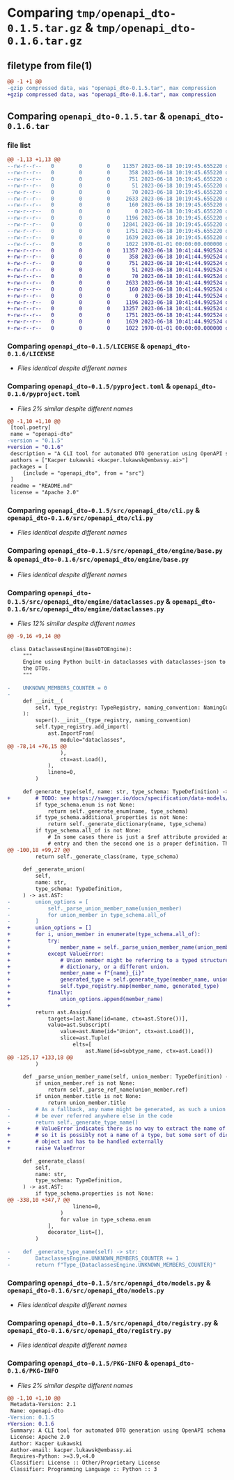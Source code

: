 # Comparing `tmp/openapi_dto-0.1.5.tar.gz` & `tmp/openapi_dto-0.1.6.tar.gz`

## filetype from file(1)

```diff
@@ -1 +1 @@
-gzip compressed data, was "openapi_dto-0.1.5.tar", max compression
+gzip compressed data, was "openapi_dto-0.1.6.tar", max compression
```

## Comparing `openapi_dto-0.1.5.tar` & `openapi_dto-0.1.6.tar`

### file list

```diff
@@ -1,13 +1,13 @@
--rw-r--r--   0        0        0    11357 2023-06-18 10:19:45.655220 openapi_dto-0.1.5/LICENSE
--rw-r--r--   0        0        0      358 2023-06-18 10:19:45.655220 openapi_dto-0.1.5/README.md
--rw-r--r--   0        0        0      751 2023-06-18 10:19:45.655220 openapi_dto-0.1.5/pyproject.toml
--rw-r--r--   0        0        0       51 2023-06-18 10:19:45.655220 openapi_dto-0.1.5/src/openapi_dto/__init__.py
--rw-r--r--   0        0        0       70 2023-06-18 10:19:45.655220 openapi_dto-0.1.5/src/openapi_dto/__main__.py
--rw-r--r--   0        0        0     2633 2023-06-18 10:19:45.655220 openapi_dto-0.1.5/src/openapi_dto/cli.py
--rw-r--r--   0        0        0      160 2023-06-18 10:19:45.655220 openapi_dto-0.1.5/src/openapi_dto/config.py
--rw-r--r--   0        0        0        0 2023-06-18 10:19:45.655220 openapi_dto-0.1.5/src/openapi_dto/engine/__init__.py
--rw-r--r--   0        0        0     1196 2023-06-18 10:19:45.655220 openapi_dto-0.1.5/src/openapi_dto/engine/base.py
--rw-r--r--   0        0        0    12841 2023-06-18 10:19:45.655220 openapi_dto-0.1.5/src/openapi_dto/engine/dataclasses.py
--rw-r--r--   0        0        0     1751 2023-06-18 10:19:45.655220 openapi_dto-0.1.5/src/openapi_dto/models.py
--rw-r--r--   0        0        0     1639 2023-06-18 10:19:45.655220 openapi_dto-0.1.5/src/openapi_dto/registry.py
--rw-r--r--   0        0        0     1022 1970-01-01 00:00:00.000000 openapi_dto-0.1.5/PKG-INFO
+-rw-r--r--   0        0        0    11357 2023-06-18 10:41:44.992524 openapi_dto-0.1.6/LICENSE
+-rw-r--r--   0        0        0      358 2023-06-18 10:41:44.992524 openapi_dto-0.1.6/README.md
+-rw-r--r--   0        0        0      751 2023-06-18 10:41:44.992524 openapi_dto-0.1.6/pyproject.toml
+-rw-r--r--   0        0        0       51 2023-06-18 10:41:44.992524 openapi_dto-0.1.6/src/openapi_dto/__init__.py
+-rw-r--r--   0        0        0       70 2023-06-18 10:41:44.992524 openapi_dto-0.1.6/src/openapi_dto/__main__.py
+-rw-r--r--   0        0        0     2633 2023-06-18 10:41:44.992524 openapi_dto-0.1.6/src/openapi_dto/cli.py
+-rw-r--r--   0        0        0      160 2023-06-18 10:41:44.992524 openapi_dto-0.1.6/src/openapi_dto/config.py
+-rw-r--r--   0        0        0        0 2023-06-18 10:41:44.992524 openapi_dto-0.1.6/src/openapi_dto/engine/__init__.py
+-rw-r--r--   0        0        0     1196 2023-06-18 10:41:44.992524 openapi_dto-0.1.6/src/openapi_dto/engine/base.py
+-rw-r--r--   0        0        0    13257 2023-06-18 10:41:44.992524 openapi_dto-0.1.6/src/openapi_dto/engine/dataclasses.py
+-rw-r--r--   0        0        0     1751 2023-06-18 10:41:44.992524 openapi_dto-0.1.6/src/openapi_dto/models.py
+-rw-r--r--   0        0        0     1639 2023-06-18 10:41:44.992524 openapi_dto-0.1.6/src/openapi_dto/registry.py
+-rw-r--r--   0        0        0     1022 1970-01-01 00:00:00.000000 openapi_dto-0.1.6/PKG-INFO
```

### Comparing `openapi_dto-0.1.5/LICENSE` & `openapi_dto-0.1.6/LICENSE`

 * *Files identical despite different names*

### Comparing `openapi_dto-0.1.5/pyproject.toml` & `openapi_dto-0.1.6/pyproject.toml`

 * *Files 2% similar despite different names*

```diff
@@ -1,10 +1,10 @@
 [tool.poetry]
 name = "openapi-dto"
-version = "0.1.5"
+version = "0.1.6"
 description = "A CLI tool for automated DTO generation using OpenAPI schema"
 authors = ["Kacper Łukawski <kacper.lukawsk@embassy.ai>"]
 packages = [
     {include = "openapi_dto", from = "src"}
 ]
 readme = "README.md"
 license = "Apache 2.0"
```

### Comparing `openapi_dto-0.1.5/src/openapi_dto/cli.py` & `openapi_dto-0.1.6/src/openapi_dto/cli.py`

 * *Files identical despite different names*

### Comparing `openapi_dto-0.1.5/src/openapi_dto/engine/base.py` & `openapi_dto-0.1.6/src/openapi_dto/engine/base.py`

 * *Files identical despite different names*

### Comparing `openapi_dto-0.1.5/src/openapi_dto/engine/dataclasses.py` & `openapi_dto-0.1.6/src/openapi_dto/engine/dataclasses.py`

 * *Files 12% similar despite different names*

```diff
@@ -9,16 +9,14 @@
 
 class DataclassesEngine(BaseDTOEngine):
     """
     Engine using Python built-in dataclasses with dataclasses-json to generate
     the DTOs.
     """
 
-    UNKNOWN_MEMBERS_COUNTER = 0
-
     def __init__(
         self, type_registry: TypeRegistry, naming_convention: NamingConvention
     ):
         super().__init__(type_registry, naming_convention)
         self.type_registry.add_import(
             ast.ImportFrom(
                 module="dataclasses",
@@ -78,14 +76,15 @@
                 ),
                 ctx=ast.Load(),
             ),
             lineno=0,
         )
 
     def generate_type(self, name: str, type_schema: TypeDefinition) -> ast.AST:
+        # TODO: see https://swagger.io/docs/specification/data-models/dictionaries/
         if type_schema.enum is not None:
             return self._generate_enum(name, type_schema)
         if type_schema.additional_properties is not None:
             return self._generate_dictionary(name, type_schema)
         if type_schema.all_of is not None:
             # In some cases there is just a $ref attribute provided as the first
             # entry and then the second one is a proper definition. There is no
@@ -100,18 +99,27 @@
         return self._generate_class(name, type_schema)
 
     def _generate_union(
         self,
         name: str,
         type_schema: TypeDefinition,
     ) -> ast.AST:
-        union_options = [
-            self._parse_union_member_name(union_member)
-            for union_member in type_schema.all_of
-        ]
+        union_options = []
+        for i, union_member in enumerate(type_schema.all_of):
+            try:
+                member_name = self._parse_union_member_name(union_member)
+            except ValueError:
+                # Union member might be referring to a typed structure, such as
+                # dictionary, or a different union.
+                member_name = f"{name}_{i}"
+                generated_type = self.generate_type(member_name, union_member)
+                self.type_registry.map(member_name, generated_type)
+            finally:
+                union_options.append(member_name)
+
         return ast.Assign(
             targets=[ast.Name(id=name, ctx=ast.Store())],
             value=ast.Subscript(
                 value=ast.Name(id="Union", ctx=ast.Load()),
                 slice=ast.Tuple(
                     elts=[
                         ast.Name(id=subtype_name, ctx=ast.Load())
@@ -125,17 +133,18 @@
         )
 
     def _parse_union_member_name(self, union_member: TypeDefinition) -> str:
         if union_member.ref is not None:
             return self._parse_ref_name(union_member.ref)
         if union_member.title is not None:
             return union_member.title
-        # As a fallback, any name might be generated, as such a union member won't
-        # be ever referred anywhere else in the code
-        return self._generate_type_name()
+        # ValueError indicates there is no way to extract the name of a union member,
+        # so it is possibly not a name of a type, but some sort of dictionary-like
+        # object and has to be handled externally
+        raise ValueError
 
     def _generate_class(
         self,
         name: str,
         type_schema: TypeDefinition,
     ) -> ast.AST:
         if type_schema.properties is not None:
@@ -338,10 +347,7 @@
                     lineno=0,
                 )
                 for value in type_schema.enum
             ],
             decorator_list=[],
         )
 
-    def _generate_type_name(self) -> str:
-        DataclassesEngine.UNKNOWN_MEMBERS_COUNTER += 1
-        return f"Type_{DataclassesEngine.UNKNOWN_MEMBERS_COUNTER}"
```

### Comparing `openapi_dto-0.1.5/src/openapi_dto/models.py` & `openapi_dto-0.1.6/src/openapi_dto/models.py`

 * *Files identical despite different names*

### Comparing `openapi_dto-0.1.5/src/openapi_dto/registry.py` & `openapi_dto-0.1.6/src/openapi_dto/registry.py`

 * *Files identical despite different names*

### Comparing `openapi_dto-0.1.5/PKG-INFO` & `openapi_dto-0.1.6/PKG-INFO`

 * *Files 2% similar despite different names*

```diff
@@ -1,10 +1,10 @@
 Metadata-Version: 2.1
 Name: openapi-dto
-Version: 0.1.5
+Version: 0.1.6
 Summary: A CLI tool for automated DTO generation using OpenAPI schema
 License: Apache 2.0
 Author: Kacper Łukawski
 Author-email: kacper.lukawsk@embassy.ai
 Requires-Python: >=3.9,<4.0
 Classifier: License :: Other/Proprietary License
 Classifier: Programming Language :: Python :: 3
```

